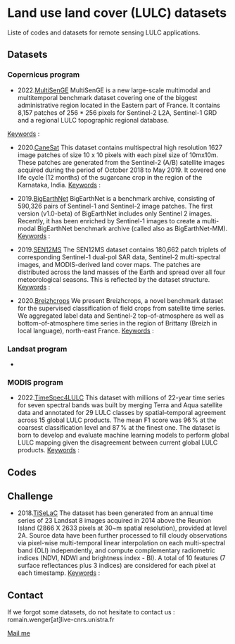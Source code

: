 # Land use land cover (LULC) datasets 

Liste of codes and datasets for remote sensing LULC applications.

## Datasets

### Copernicus program

- 2022.[MultiSenGE](https://zenodo.org/record/6375466) 
MultiSenGE is a new large-scale multimodal and multitemporal benchmark dataset covering one of the biggest administrative region located in the Eastern part of France. It contains 8,157 patches of 256 * 256 pixels for Sentinel-2 L2A, Sentinel-1 GRD and a regional LULC topographic regional database.

<ins>Keywords</ins> :

- 2020.[CaneSat](https://ieee-dataport.org/documents/canesat)
This dataset contains multispectral high resolution 1627 image patches of size 10 x 10 pixels with each pixel size of 10mx10m. These patches are generated from the Sentinel-2 (A/B) satellite images acquired during the period of October 2018 to May 2019. It covered one life cycle (12 months) of the sugarcane crop in the region of the Karnataka, India.
<ins>Keywords</ins> :

- 2019.[BigEarthNet](https://bigearth.net/)
BigEarthNet is a benchmark archive, consisting of 590,326 pairs of Sentinel-1 and Sentinel-2 image patches. The first version (v1.0-beta) of BigEarthNet includes only Sentinel 2 images. Recently, it has been enriched by Sentinel-1 images to create a multi-modal BigEarthNet benchmark archive (called also as BigEarthNet-MM).
<ins>Keywords</ins> :

- 2019.[SEN12MS](https://www.isprs-ann-photogramm-remote-sens-spatial-inf-sci.net/IV-2-W7/153/2019/)
The SEN12MS dataset contains 180,662 patch triplets of corresponding Sentinel-1 dual-pol SAR data, Sentinel-2 multi-spectral images, and MODIS-derived land cover maps. The patches are distributed across the land masses of the Earth and spread over all four meteorological seasons. This is reflected by the dataset structure.
<ins>Keywords</ins> :

- 2020.[Breizhcrops](https://breizhcrops.org/)
We present Breizhcrops, a novel benchmark dataset for the supervised classification of field crops from satellite time series. We aggregated label data and Sentinel-2 top-of-atmosphere as well as bottom-of-atmosphere time series in the region of Brittany (Breizh in local language), north-east France.
<ins>Keywords</ins> :

### Landsat program

- 

### MODIS program

- 2022.[TimeSpec4LULC](https://essd.copernicus.org/articles/14/1377/2022/essd-14-1377-2022-discussion.html)
This dataset with millions of 22-year time series for seven spectral bands was built by merging Terra and Aqua satellite data and annotated for 29 LULC classes by spatial–temporal agreement across 15 global LULC products. The mean F1 score was 96 % at the coarsest classification level and 87 % at the finest one. The dataset is born to develop and evaluate machine learning models to perform global LULC mapping given the disagreement between current global LULC products.
<ins>Keywords</ins> :

## Codes


## Challenge

- 2018.[TiSeLaC](https://sites.google.com/site/dinoienco/tiselac-time-series-land-cover-classification-challenge?authuser=0)
The dataset has been generated from an annual time series of 23 Landsat 8 images acquired in 2014 above the Reunion Island (2866 X 2633 pixels at 30~m spatial resolution), provided at level 2A. Source data have been further processed to fill cloudy observations via pixel-wise multi-temporal linear interpolation on each multi-spectral band (OLI) independently, and compute complementary radiometric indices (NDVI, NDWI and brightness index - BI). A total of 10 features (7 surface reflectances plus 3 indices) are considered for each pixel at each timestamp. 
<ins>Keywords</ins> :

## Contact

If we forgot some datasets, do not hesitate to contact us : romain.wenger[at]live-cnrs.unistra.fr

[Mail me](mailto:romain.wenger@live-cnrs.unistra.fr?subject=[GitHub]%20LULC%20datasets)
